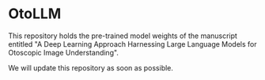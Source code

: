 # OtoLLM

This repository holds the pre-trained model weights of the manuscript entitled "A Deep Learning Approach Harnessing Large Language Models for Otoscopic Image Understanding".

We will update this repository as soon as possible.
